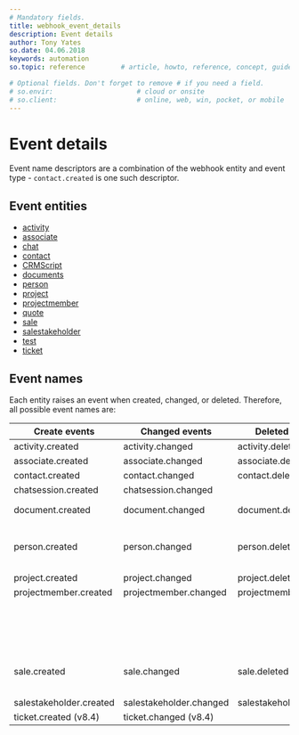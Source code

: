```yaml
---
# Mandatory fields.
title: webhook_event_details
description: Event details
author: Tony Yates
so.date: 04.06.2018
keywords: automation
so.topic: reference         # article, howto, reference, concept, guide

# Optional fields. Don't forget to remove # if you need a field.
# so.envir:                     # cloud or onsite
# so.client:                    # online, web, win, pocket, or mobile
---
```


# Event details

Event name descriptors are a combination of the webhook entity and event type - `contact.created` is one such descriptor.

## Event entities

* [activity][1]
* [associate][2]
* [chat][9]
* [contact][3]
* [CRMScript][10]
* [documents][11]
* [person][4]
* [project][5]
* [projectmember][6]
* [quote][12]
* [sale][7]
* [salestakeholder][8]
* [test][13]
* [ticket][14]

## Event names

Each entity raises an event when created, changed, or deleted. Therefore, all possible event names are:

| Create events | Changed events | Deleted events | Other events |
|---|---|---|---|
| activity.created | activity.changed | activity.deleted | |
| associate.created | associate.changed | associate.deleted | |
| contact.created | contact.changed | contact.deleted | contact.softdeleted |
| chatsession.created | chatsession.changed | | chatsession.message |
| document.created | document.changed | document.deleted | document.edited (v8.3 R04) |
| person.created | person.changed | person.deleted | person.consented (v8.3 R04)<br>person.unconsented (v8.3 R04) |
| project.created | project.changed | project.deleted | |
| projectmember.created | projectmember.changed | projectmember.deleted | |
| | | | quote.approved<br>quote.rejected<br>quote.sent<br>quote.ordered |
| sale.created | sale.changed | sale.deleted | sale.completed (v8.3 R04)<br>sale.lost (v8.3 R04)<br> sale.sold (v8.3 R04) |
| salestakeholder.created | salestakeholder.changed | salestakeholder.deleted | |
| ticket.created (v8.4) | ticket.changed (v8.4) | | |

<!-- Referenced links -->
[1]: reference/activity-events.md
[2]: reference/associate-events.md
[3]: reference/contact-events.md
[4]: reference/person-events.md
[5]: reference/project-events.md
[6]: reference/project-member-events.md
[7]: reference/sale-events.md
[8]: reference/sale-stakeholder-events.md
[9]: reference/chat-events.md
[10]: reference/crmscript-hooks.md
[11]: reference/document-events.md
[12]: reference/quote-events.md
[13]: reference/test-event.md
[14]: reference/ticket-events.md
